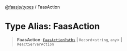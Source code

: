 [@faasjs/types](../README.md) / FaasAction

# Type Alias: FaasAction

> **FaasAction**: [`FaasActionPaths`](FaasActionPaths.md) \| `Record`\<`string`, `any`\> \| `ReactServerAction`
